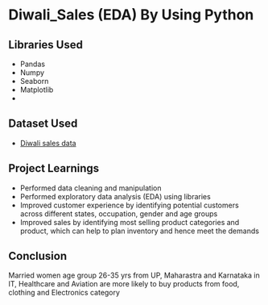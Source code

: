 # Diwali_Sales (EDA) By Using Python

## Libraries Used
- Pandas
- Numpy
- Seaborn
- Matplotlib
- 
## Dataset Used
- <a href="https://github.com/Amit-KVerma/Diwali_Sales_Analysis_Exploratory_data/blob/main/Diwali%20Sales%20Data.csv">Diwali sales data</a>

## Project Learnings
- Performed data cleaning and manipulation
- Performed exploratory data analysis (EDA) using libraries
- Improved customer experience by identifying potential customers across different states, occupation, gender and age groups
- Improved sales by identifying most selling product categories and product, which can help to plan inventory and hence meet the demands

## Conclusion 
Married women age group 26-35 yrs from UP, Maharastra and Karnataka in IT, Healthcare and Aviation are more likely to buy products from food, 
clothing and Electronics category


